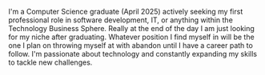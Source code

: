 I'm a Computer Science graduate (April 2025) actively seeking my first professional role in software development, IT, or anything within the Technology Business Sphere. Really at the end of the day I am just looking for my niche after graduating. Whatever position I find myself in will be the one I plan on throwing myself at with abandon until I have a career path to follow. I'm passionate about technology and constantly expanding my skills to tackle new challenges.

